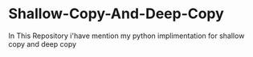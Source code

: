 # Shallow-Copy-And-Deep-Copy
In This Repository i'have mention my python implimentation for shallow copy and deep copy

